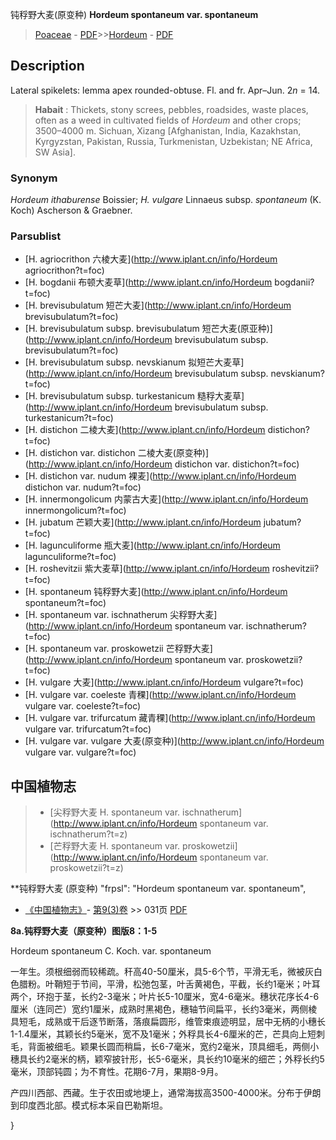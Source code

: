 钝稃野大麦(原变种) **Hordeum spontaneum var. spontaneum**

> [Poaceae](http://www.iplant.cn/info/Poaceae?t=foc) - [PDF](http://www.iplant.cn/foc/pdf/Poaceae.pdf)>>[Hordeum](http://www.iplant.cn/info/Hordeum?t=foc) - [PDF](http://www.iplant.cn/foc/pdf/Hordeum.pdf)

## Description

Lateral spikelets: lemma apex rounded-obtuse. Fl. and fr. Apr–Jun. 2*n* = 14.

> **Habait** : 
> Thickets, stony screes, pebbles, roadsides, waste places, often as a weed in cultivated fields of *Hordeum* and other crops; 3500–4000 m. Sichuan, Xizang [Afghanistan, India, Kazakhstan, Kyrgyzstan, Pakistan, Russia, Turkmenistan, Uzbekistan; NE Africa, SW Asia].

### Synonym
*Hordeum ithaburense* Boissier; *H. vulgare* Linnaeus subsp. *spontaneum* (K. Koch) Ascherson & Graebner.

### Parsublist

* [H.  agriocrithon  六棱大麦](http://www.iplant.cn/info/Hordeum agriocrithon?t=foc)
* [H.  bogdanii  布顿大麦草](http://www.iplant.cn/info/Hordeum bogdanii?t=foc)
* [H.  brevisubulatum  短芒大麦](http://www.iplant.cn/info/Hordeum brevisubulatum?t=foc)
* [H.  brevisubulatum subsp. brevisubulatum  短芒大麦(原亚种)](http://www.iplant.cn/info/Hordeum brevisubulatum subsp. brevisubulatum?t=foc)
* [H.  brevisubulatum subsp. nevskianum  拟短芒大麦草](http://www.iplant.cn/info/Hordeum brevisubulatum subsp. nevskianum?t=foc)
* [H.  brevisubulatum subsp. turkestanicum  糙稃大麦草](http://www.iplant.cn/info/Hordeum brevisubulatum subsp. turkestanicum?t=foc)
* [H.  distichon  二棱大麦](http://www.iplant.cn/info/Hordeum distichon?t=foc)
* [H.  distichon var. distichon  二棱大麦(原变种)](http://www.iplant.cn/info/Hordeum distichon var. distichon?t=foc)
* [H.  distichon var. nudum  裸麦](http://www.iplant.cn/info/Hordeum distichon var. nudum?t=foc)
* [H.  innermongolicum  内蒙古大麦](http://www.iplant.cn/info/Hordeum innermongolicum?t=foc)
* [H.  jubatum  芒颖大麦](http://www.iplant.cn/info/Hordeum jubatum?t=foc)
* [H.  lagunculiforme  瓶大麦](http://www.iplant.cn/info/Hordeum lagunculiforme?t=foc)
* [H.  roshevitzii  紫大麦草](http://www.iplant.cn/info/Hordeum roshevitzii?t=foc)
* [H.  spontaneum  钝稃野大麦](http://www.iplant.cn/info/Hordeum spontaneum?t=foc)
* [H.  spontaneum var. ischnatherum  尖稃野大麦](http://www.iplant.cn/info/Hordeum spontaneum var. ischnatherum?t=foc)
* [H.  spontaneum var. proskowetzii  芒稃野大麦](http://www.iplant.cn/info/Hordeum spontaneum var. proskowetzii?t=foc)
* [H.  vulgare  大麦](http://www.iplant.cn/info/Hordeum vulgare?t=foc)
* [H.  vulgare var. coeleste  青稞](http://www.iplant.cn/info/Hordeum vulgare var. coeleste?t=foc)
* [H.  vulgare var. trifurcatum  藏青稞](http://www.iplant.cn/info/Hordeum vulgare var. trifurcatum?t=foc)
* [H.  vulgare var. vulgare  大麦(原变种)](http://www.iplant.cn/info/Hordeum vulgare var. vulgare?t=foc)

## 中国植物志

> * [尖稃野大麦  H.  spontaneum var. ischnatherum](http://www.iplant.cn/info/Hordeum spontaneum var. ischnatherum?t=z)
> * [芒稃野大麦  H.  spontaneum var. proskowetzii](http://www.iplant.cn/info/Hordeum spontaneum var. proskowetzii?t=z)

**钝稃野大麦 (原变种)
  "frpsl": "Hordeum spontaneum var. spontaneum",

* [《中国植物志》](http://www.iplant.cn/frps)- [第9(3)卷](http://www.iplant.cn/frps/vol/9(3)) >> 031页 [PDF](http://www.iplant.cn/frps/pdf/9(3)/031a.pdf)

**8a.钝稃野大麦（原变种）图版8：1-5**

Hordeum spontaneum C. Koch. var. spontaneum

一年生。须根细弱而较稀疏。秆高40-50厘米，具5-6个节，平滑无毛，微被灰白色腊粉。叶鞘短于节间，平滑，松弛包茎，叶舌黄褐色，平截，长约1毫米；叶耳两个，环抱于茎，长约2-3毫米；叶片长5-10厘米，宽4-6毫米。穗状花序长4-6厘米（连同芒）宽约1厘米，成熟时黑褐色，穗轴节间扁平，长约3毫米，两侧棱具短毛，成熟或干后逐节断落，落痕扁圆形，维管束痕迹明显，居中无柄的小穗长1-1.4厘米，其颖长约5毫米，宽不及1毫米；外稃具长4-6厘米的芒，芒具向上短刺毛，背面被细毛。颖果长圆而稍扁，长6-7毫米，宽约2毫米，顶具细毛，两侧小穗具长约2毫米的柄，颖窄披针形，长5-6毫米，具长约10毫米的细芒；外稃长约5毫米，顶部钝圆；为不育性。花期6-7月，果期8-9月。

产四川西部、西藏。生于农田或地埂上，通常海拔高3500-4000米。分布于伊朗到印度西北部。模式标本采自巴勒斯坦。

}